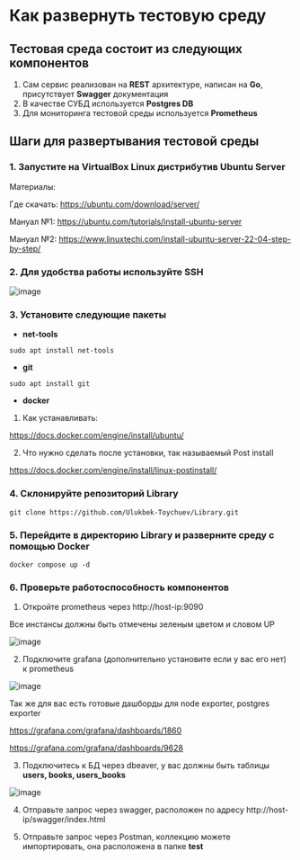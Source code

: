 # Как развернуть тестовую среду


## Тестовая среда состоит из следующих компонентов

1. Сам сервис реализован на **REST** архитектуре, написан на **Go**, присутствует **Swagger** документация
2. В качестве СУБД используется **Postgres DB**
3. Для мониторинга тестовой среды используется **Prometheus**


## Шаги для развертывания тестовой среды

### 1. Запустите на **VirtualBox** Linux дистрибутив **Ubuntu Server**
Материалы:

Где скачать: https://ubuntu.com/download/server/

Мануал №1: https://ubuntu.com/tutorials/install-ubuntu-server

Мануал №2: https://www.linuxtechi.com/install-ubuntu-server-22-04-step-by-step/

### 2. Для удобства работы используйте SSH

![image](https://user-images.githubusercontent.com/67442103/179555998-2b4b85ea-bcfc-4376-b294-c749e4b1651c.png)


### 3. Установите следующие пакеты
- **net-tools**
```console
sudo apt install net-tools
```
- **git**
```console
sudo apt install git
```


- **docker**
1. Как устанавливать:

https://docs.docker.com/engine/install/ubuntu/

2. Что нужно сделать после установки, так называемый Post install

https://docs.docker.com/engine/install/linux-postinstall/

### 4. Склонируйте репозиторий Library

```console
git clone https://github.com/Ulukbek-Toychuev/Library.git
```

### 5. Перейдите в директорию Library и разверните среду с помощью Docker

```console
docker compose up -d
```

### 6. Проверьте работоспособность компонентов

1. Откройте prometheus через http://host-ip:9090

Все инстансы должны быть отмечены зеленым цветом и словом UP

![image](https://user-images.githubusercontent.com/67442103/182324449-60940628-3310-451d-8f2f-bcfaa675aa80.png)


2. Подключите grafana (дополнительно установите если у вас его нет) к prometheus

![image](https://user-images.githubusercontent.com/67442103/182325333-8574349b-56a7-4a31-93f9-eb16cb2dbc6c.png)

Так же для вас есть готовые дашборды для node exporter, postgres exporter

https://grafana.com/grafana/dashboards/1860

https://grafana.com/grafana/dashboards/9628

3. Подключитесь к БД через dbeaver, у вас должны быть таблицы **users, books, users_books**

![image](https://user-images.githubusercontent.com/67442103/182324776-81cb0b8f-6eb5-4443-b98e-57d786172f3e.png)


4. Отправьте запрос через swagger, расположен по адресу http://host-ip/swagger/index.html

5. Отправьте запрос через Postman, коллекцию можете импортировать, она расположена в папке **test**
